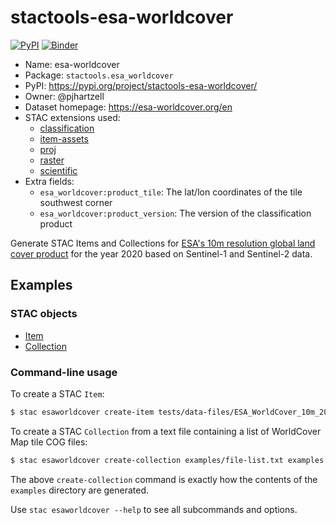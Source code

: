 # stactools-esa-worldcover

[![PyPI](https://img.shields.io/pypi/v/stactools-esa-worldcover)](https://pypi.org/project/stactools-esa-worldcover/)
[![Binder](https://mybinder.org/badge_logo.svg)](https://mybinder.org/v2/gh/stactools-packages/esa-worldcover/main?filepath=docs/installation_and_basic_usage.ipynb)

- Name: esa-worldcover
- Package: `stactools.esa_worldcover`
- PyPI: https://pypi.org/project/stactools-esa-worldcover/
- Owner: @pjhartzell
- Dataset homepage: https://esa-worldcover.org/en
- STAC extensions used:
  - [classification](https://github.com/stac-extensions/classification)
  - [item-assets](https://github.com/stac-extensions/item-assets)
  - [proj](https://github.com/stac-extensions/projection/)
  - [raster](https://github.com/stac-extensions/raster)
  - [scientific](https://github.com/stac-extensions/scientific)
- Extra fields:
  - `esa_worldcover:product_tile`: The lat/lon coordinates of the tile southwest corner
  - `esa_worldcover:product_version`: The version of the classification product

Generate STAC Items and Collections for [ESA's 10m resolution global land cover product](https://esa-worldcover.org/en) for the year 2020 based on Sentinel-1 and Sentinel-2 data.

## Examples

### STAC objects

- [Item](examples/esa_worldcover_10m_2020_v100_n66e177/esa_worldcover_10m_2020_v100_n66e177.json)
- [Collection](examples/collection.json)

### Command-line usage

To create a STAC `Item`:

```bash
$ stac esaworldcover create-item tests/data-files/ESA_WorldCover_10m_2020_v100_N66E177_Map/ESA_WorldCover_10m_2020_v100_N66E177_Map.tif examples
```

To create a STAC `Collection` from a text file containing a list of WorldCover Map tile COG files:

```bash
$ stac esaworldcover create-collection examples/file-list.txt examples
```

The above `create-collection` command is exactly how the contents of the `examples` directory are generated.

Use `stac esaworldcover --help` to see all subcommands and options.
